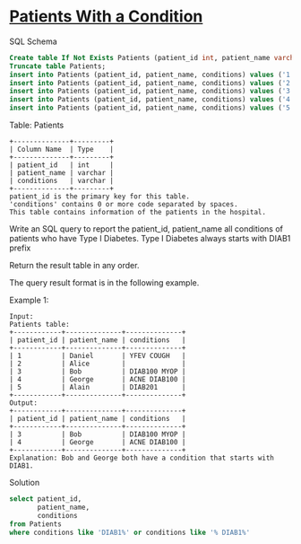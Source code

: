 # [Patients With a Condition](https://leetcode.com/problems/patients-with-a-condition/)

SQL Schema
```sql
Create table If Not Exists Patients (patient_id int, patient_name varchar(30), conditions varchar(100));
Truncate table Patients;
insert into Patients (patient_id, patient_name, conditions) values ('1', 'Daniel', 'YFEV COUGH');
insert into Patients (patient_id, patient_name, conditions) values ('2', 'Alice', '');
insert into Patients (patient_id, patient_name, conditions) values ('3', 'Bob', 'DIAB100 MYOP');
insert into Patients (patient_id, patient_name, conditions) values ('4', 'George', 'ACNE DIAB100');
insert into Patients (patient_id, patient_name, conditions) values ('5', 'Alain', 'DIAB201');
```

Table: Patients
```
+--------------+---------+
| Column Name  | Type    |
+--------------+---------+
| patient_id   | int     |
| patient_name | varchar |
| conditions   | varchar |
+--------------+---------+
patient_id is the primary key for this table.
'conditions' contains 0 or more code separated by spaces. 
This table contains information of the patients in the hospital.
``` 

Write an SQL query to report the patient_id, patient_name all conditions of patients who have Type I Diabetes. 
Type I Diabetes always starts with DIAB1 prefix

Return the result table in any order.

The query result format is in the following example.

Example 1:
```
Input: 
Patients table:
+------------+--------------+--------------+
| patient_id | patient_name | conditions   |
+------------+--------------+--------------+
| 1          | Daniel       | YFEV COUGH   |
| 2          | Alice        |              |
| 3          | Bob          | DIAB100 MYOP |
| 4          | George       | ACNE DIAB100 |
| 5          | Alain        | DIAB201      |
+------------+--------------+--------------+
Output: 
+------------+--------------+--------------+
| patient_id | patient_name | conditions   |
+------------+--------------+--------------+
| 3          | Bob          | DIAB100 MYOP |
| 4          | George       | ACNE DIAB100 | 
+------------+--------------+--------------+
Explanation: Bob and George both have a condition that starts with DIAB1.
```
Solution
```sql
select patient_id,
       patient_name,
       conditions
from Patients
where conditions like 'DIAB1%' or conditions like '% DIAB1%'
```